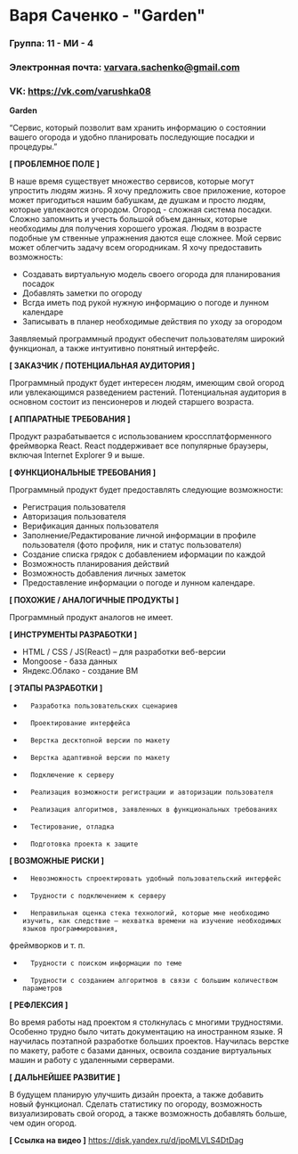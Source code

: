 # Варя Саченко - "Garden"


### Группа: 11 - МИ - 4
### Электронная почта: varvara.sachenko@gmail.com
### VK: https://vk.com/varushka08


**Garden**

“Сервис, который позволит вам хранить информацию о состоянии вашего огорода и удобно планировать последующие посадки и процедуры.”

**[ ПРОБЛЕМНОЕ ПОЛЕ ]**

В наше время существует множество сервисов, которые могут упростить людям жизнь. Я хочу предложить свое приложение, которое может пригодиться нашим бабушкам, де
душкам и просто людям, которые увлекаются огородом.
Огород - сложная система посадки. Сложно запомнить и учесть большой объем данных, которые необходимы для получения хорошего урожая. Людям в возрасте подобные ум
ственные упражнения даются еще сложнее. Мой сервис может облегчить задачу всем огородникам.
Я хочу предоставить возможность:
- Создавать виртуальную модель своего огорода для планирования посадок
- Добавлять заметки по огороду
- Всгда иметь под рукой нужную информацию о погоде и лунном календаре
- Записывать в планер необходимые действия по уходу за огородом

Заявляемый программный продукт обеспечит пользователям широкий функционал, а также интуитивно понятный интерфейс.

**[ ЗАКАЗЧИК / ПОТЕНЦИАЛЬНАЯ АУДИТОРИЯ ]**

Программный продукт будет интересен людям, имеющим свой огород или увлекающимся разведением растений. Потенциальная аудитория в основном состоит из пенсионеров
и людей старшего возраста.

**[ АППАРАТНЫЕ ТРЕБОВАНИЯ ]**

Продукт разрабатывается с использованием кроссплатформенного фреймворка React. React поддерживает все популярные браузеры, включая Internet Explorer 9 и выше.


**[ ФУНКЦИОНАЛЬНЫЕ ТРЕБОВАНИЯ ]**

Программный продукт будет предоставлять следующие возможности:
* Регистрация пользователя
* Авторизация пользователя
* Верификация данных пользователя
* Заполнение/Редактирование личной информации в профиле пользователя (фото профиля, ник и статус пользователя)
* Создание списка грядок с добавлением иформации по каждой
* Возможность планирования действий
* Возможность добавления личных заметок
* Предоставление информации о погоде и лунном календаре.

**[ ПОХОЖИЕ / АНАЛОГИЧНЫЕ ПРОДУКТЫ ]**

Программный продукт аналогов не имеет.

**[ ИНСТРУМЕНТЫ РАЗРАБОТКИ ]**

* HTML / CSS / JS(React) – для разработки веб-версии
* Mongoose - база данных
* Яндекс.Облако - создание ВМ

**[ ЭТАПЫ РАЗРАБОТКИ ]**

*       Разработка пользовательских сценариев
*       Проектирование интерфейса
*       Верстка десктопной версии по макету
*       Верстка адаптивной версии по макету
*       Подключение к серверу
*       Реализация возможности регистрации и авторизации пользователя
*       Реализация алгоритмов, заявленных в функциональных требованиях
*       Тестирование, отладка
*       Подготовка проекта к защите

**[ ВОЗМОЖНЫЕ РИСКИ ]**


*       Невозможность спроектировать удобный пользовательский интерфейс
*       Трудности с подключением к серверу
*       Неправильная оценка стека технологий, которые мне необходимо изучить, как следствие – нехватка времени на изучение необходимых языков программирования,
фреймворков и т. п.
*       Трудности с поиском информации по теме
*       Трудности с созданием алгоритмов в связи с большим количеством параметров


**[ РЕФЛЕКСИЯ ]**

Во время работы над проектом я столкнулась с многими трудностями. Особенно трудно было читать документацию на иностранном языке. Я научилась поэтапной разработке больших проектов. Научилась верстке по макету, работе с базами данных, освоила создание виртуальных машин и работу с удаленными серверами.


**[ ДАЛЬНЕЙШЕЕ РАЗВИТИЕ ]**

В будущем планирую улучшить дизайн проекта, а также добавить новый функционал. Сделать статистику по огороду, возможность визуализировать свой огород, а также возможность добавлять больше, чем один огород.

**[ Ссылка на видео ]**
https://disk.yandex.ru/d/jpoMLVLS4DtDag